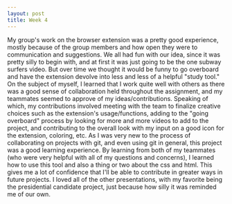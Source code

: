 ```yaml
---
layout: post
title: Week 4
---
```



My group's work on the browser extension was a pretty good experience, mostly because of the group members and how open they were to communication and suggestions. We all had fun with our idea,
since it was pretty silly to begin with, and at first it was just going to be the one subway surfers video. But over time we thought it would be funny to go overboard and have the extension devolve into
less and less of a helpful "study tool." On the subject of myself, I learned that I work quite well with others as there was a good sense of collaboration held throughout the assignment, and my teammates
seemed to approve of my ideas/contributions. Speaking of which, my contributions involved meeting with the team to finalize creative choices such as the extension's usage/functions, adding to the "going overboard"
process by looking for more and more videos to add to the project, and contributing to the overall look with my input on a good icon for the extension, coloring, etc. As I was very new to the process of collaborating
on projects with git, and even using git in general, this project was a good learning experience. By learning from both of my teammates (who were very helpful with all of my questions and concerns), I learned how to use
this tool and also a thing or two about the css and html. This gives me a lot of confidence that I'll be able to contribute in greater ways in future projects. I loved all of the other presentations, with my favorite being
the presidential candidate project, just because how silly it was reminded me of our own.

